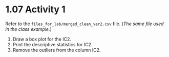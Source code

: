# 1.07 Activity 1

Refer to the `files_for_lab/merged_clean_ver2.csv` file. (_The same file used in the class example._)

1. Draw a box plot for the IC2.
2. Print the descriptive statistics for IC2.
3. Remove the outliers from the column IC2.
